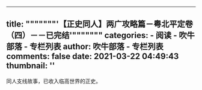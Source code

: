 
---
title: """""""'【正史同人】两广攻略篇－粤北平定卷（四）－－已完结'"""""""
categories: 
    - 阅读
    - 吹牛部落 - 专栏列表
author: 吹牛部落 - 专栏列表
comments: false
date: 2021-03-22 04:49:43
thumbnail: ''
---

<div>   
同人支线故事，已收入临高世界的正史。  
</div>
            
